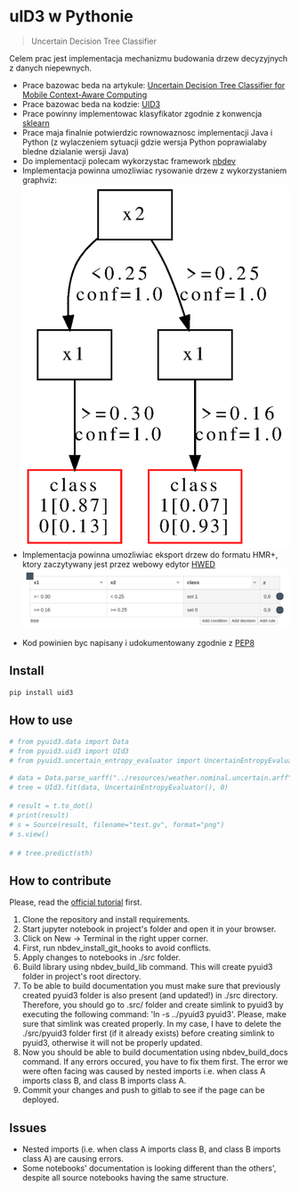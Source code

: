 # uID3 w Pythonie
> Uncertain Decision Tree Classifier


Celem prac jest implementacja mechanizmu budowania drzew decyzyjnych z danych niepewnych.
  * Prace bazowac beda na artykule: [Uncertain Decision Tree Classifier for Mobile Context-Aware Computing](https://link.springer.com/chapter/10.1007/978-3-319-91262-2_25)
  * Prace bazowac beda na kodzie: [UID3](https://github.com/sbobek/udt)
  * Prace powinny implementowac klasyfikator zgodnie z konwencja [sklearn](https://scikit-learn.org/stable/modules/generated/sklearn.base.BaseEstimator.html)
  * Prace maja finalnie potwierdzic rownowaznosc implementacji Java i Python (z wylaczeniem sytuacji gdzie wersja Python poprawialaby bledne dzialanie wersji Java)
  * Do implementacji polecam wykorzystac framework [nbdev](https://nbdev.fast.ai/)
  * Implementacja powinna umozliwiac rysowanie drzew z wykorzystaniem graphviz:
  ![](./images/tree.png)
  * Implementacja powinna umozliwiac eksport drzew do formatu HMR+, ktory zaczytywany jest przez webowy edytor [HWED](https://heartdroid.re/hwed/)
  ![](./images/hmrp.png)
  - Kod powinien byc napisany i udokumentowany zgodnie z [PEP8](https://www.python.org/dev/peps/pep-0008/)
  


## Install

`pip install uid3`

## How to use

```python
# from pyuid3.data import Data
# from pyuid3.uid3 import UId3
# from pyuid3.uncertain_entropy_evaluator import UncertainEntropyEvaluator
```

```python
# data = Data.parse_uarff("../resources/weather.nominal.uncertain.arff")
# tree = UId3.fit(data, UncertainEntropyEvaluator(), 0)

# result = t.to_dot()
# print(result)
# s = Source(result, filename="test.gv", format="png")
# s.view()

# # tree.predict(sth)
```

## How to contribute

Please, read the [official tutorial](https://nbdev.fast.ai/tutorial.html) first.

1. Clone the repository and install requirements.
2. Start jupyter notebook in project's folder and open it in your browser.
3. Click on New -> Terminal in the right upper corner.
4. First, run nbdev_install_git_hooks to avoid conflicts.
5. Apply changes to notebooks in ./src folder.
6. Build library using nbdev_build_lib command. This will create pyuid3 folder in project's root directory.
7. To be able to build documentation you must make sure that previously created pyuid3 folder is also present (and updated!) in ./src directory. Therefore, you should go to .src/ folder and create simlink to pyuid3 by executing the following command: 'ln -s ../pyuid3 pyuid3'. Please, make sure that simlink was created properly. In my case, I have to delete the ./src/pyuid3 folder first (if it already exists) before creating simlink to pyuid3, otherwise it will not be properly updated.
8. Now you should be able to build documentation using nbdev_build_docs command. If any errors occured, you have to fix them first. The error we were often facing was caused by nested imports i.e. when class A imports class B, and class B imports class A.
9. Commit your changes and push to gitlab to see if the page can be deployed.

## Issues

 * Nested imports (i.e. when class A imports class B, and class B imports class A) are causing errors.
 * Some notebooks' documentation is looking different than the others', despite all source notebooks having the same structure.
